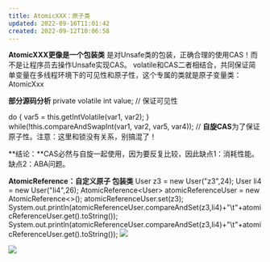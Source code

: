 ```yaml
---
title: AtomicXXX：原子类
updated: 2022-09-16T11:01:42
created: 2022-09-12T10:06:58
---
```


**AtomicXXX更像是一个包装类**
是对Unsafe类的包装，正确合理的使用CAS！而不是让程序员去操作Unsafe实现CAS。
volatile和CAS二者相结合，共同保证简单变量在多线程环境下的可见性和原子性，这个专属的类就是原子变量类：AtomicXxx

**部分源码分析**
private volatile int value; // 保证可见性

do {
var5 = this.getIntVolatile(var1, var2);
} while(!this.compareAndSwapInt(var1, var2, var5, var4)); // **自旋CAS**为了保证原子性。注意：这里和锁没有关系，别搞混了！

**结论：**CAS必然与自旋一起使用，因为要反复比较，因此缺点1：消耗性能。缺点2：ABA问题。

**AtomicReference：自定义原子 包装类**
User z3 = new User("z3",24);
User li4 = new User("li4",26);
AtomicReference\<User\> atomicReferenceUser = new AtomicReference\<\>();
atomicReferenceUser.set(z3);
System.out.println(atomicReferenceUser.compareAndSet(z3,li4)+"\t"+atomicReferenceUser.get().toString());
System.out.println(atomicReferenceUser.compareAndSet(z3,li4)+"\t"+atomicReferenceUser.get().toString());
![](C:\Users\82609\AppData\Local\Temp\Java\pandoc/media/image1.png)

![](C:\Users\82609\AppData\Local\Temp\Java\pandoc/media/image2.png)
